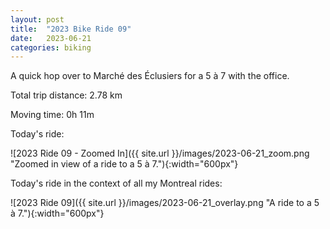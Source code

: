 ```yaml
---
layout: post
title:  "2023 Bike Ride 09"
date:   2023-06-21
categories: biking
---
```


A quick hop over to Marché des Éclusiers for a 5 à 7 with the office.

Total trip distance: 2.78 km

Moving time: 0h 11m

Today's ride:

![2023 Ride 09 - Zoomed In]({{ site.url }}/images/2023-06-21_zoom.png "Zoomed in view of a ride to a 5 à 7."){:width="600px"}

Today's ride in the context of all my Montreal rides:

![2023 Ride 09]({{ site.url }}/images/2023-06-21_overlay.png "A ride to a 5 à 7."){:width="600px"}

